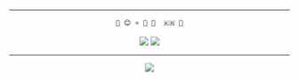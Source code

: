 <div align="center">

    
***
    🌱 😊 ⭐ 🔨 📖  🇰🇷 🐣
<a href="https://gyus-blog.netlify.app/"><img src="https://img.shields.io/badge/Blog-181717?style=flat-square&logo=GitHub&logoColor=white"/></a>
<a href="https://gyus.notion.site/11a1e9dd364b8090a840d806a629e71b?pvs=4"><img src="https://img.shields.io/badge/Notion-333333?style=flat-square&logo=Notion&logoColor=white"/></a>
<br/>
***

<img align="center" src="https://github-readme-stats.vercel.app/api/top-langs/?username=leegyuseung&theme=dracula&exclude_repo=Computer-Science-Engineering&layout=compact&langs_count=10"/>

</div>

